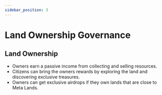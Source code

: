 ```yaml
---
sidebar_position: 3
---
```


# Land Ownership Governance

## Land Ownership

- Owners earn a passive income from collecting and selling resources.
- Citizens can bring the owners rewards by exploring the land and discovering exclusive treasures.
- Owners can get exclusive airdrops if they own lands that are close to Meta Lands.
